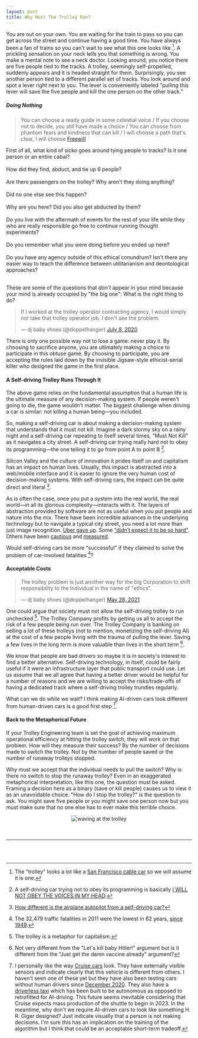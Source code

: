 ```yaml
---
layout: post
title: Why Must The Trolley Run?
---
```


You are out on your own. You are waiting for the train to pass so you can get across the street and continue having a good time. You have always been a fan of trains so you can't wait to see what this one looks like&nbsp;[^1]. A prickling sensation on your neck tells you that something is wrong. You make a mental note to see a neck doctor. Looking around, you notice there are five people tied to the tracks. A trolley, seemingly self-propelled, suddenly appears and it is headed straight for them. Surprisingly, you see another person tied to a different parallel set of tracks. You look around and spot a lever right next to you. The lever is conveniently labeled "pulling this lever will save the five people and kill the one person on the other track." 


##### Doing Nothing


> You can choose a ready guide in some celestial voice / If you choose not to decide, you still have made a choice / You can choose from phantom fears and kindness that can kill / I will choose a path that's clear, I will choose [Freewill](https://www.youtube.com/watch?v=qn6GreRpPpU)

First of all, what kind of sicko goes around tying people to tracks? Is it one person or an entire cabal? <br/><br/>
How did they find, abduct, and tie up 6 people? <br/><br/>
Are there passengers on the trolley? Why aren't they doing anything? <br/><br/>
Did no one else see this happen? <br/><br/>
Why are you here? Did you also get abducted by them? <br/><br/>
Do you live with the aftermath of events for the rest of your life while they who are really responsible go free to continue running thought experiments? <br/><br/>
Do you remember what you were doing before you ended up here? <br/><br/>
Do you have any agency outside of this ethical conundrum? Isn't there any easier way to teach the difference between utilitarianism and deontological approaches? <br/><br/>

These are some of the questions that _don't_ appear in your mind because your mind is already occupied by "the big one": What is the right thing to do? 

<blockquote class="twitter-tweet"><p lang="en" dir="ltr">If I worked at the trolley operator contracting agency, I would simply not take that trolley operator job. I don&#39;t see the problem.</p>&mdash; dj baby shoes (@doppelhanger) <a href="https://twitter.com/doppelhanger/status/1280757650645385216?ref_src=twsrc%5Etfw">July 8, 2020</a></blockquote>

There is only one possible way not to lose a game: never play it. By choosing to sacrifice anyone, you are ultimately making a choice to participate in this obtuse game. By choosing to participate, you are accepting the rules laid down by the invisible Jigsaw-style ethicist-serial killer who designed the game in the first place. 


#### A Self-driving Trolley Runs Through It


The above game relies on the fundamental assumption that a human life is the ultimate measure of any decision-making system. If people weren't going to die, the game wouldn't matter. The biggest challenge when driving a car is similar: not killing a human being&mdash;you included. 

So, making a self-driving car is about making a decision-making system that understands that it must not kill. Imagine a dark stormy sky on a rainy night and a self-driving car repeating to itself several times, "Must Not Kill" as it navigates a city street. A self-driving car trying really hard not to obey its programming&mdash;the one telling it to go from point A to point B&nbsp;[^2]. 

Silicon Valley and the culture of innovation it prides itself on and capitalism has an impact on human lives. Usually, this impact is abstracted into a web/mobile interface and it is easier to ignore the very human cost of decision-making systems. With self-driving cars, the impact can be quite direct and literal&nbsp;[^3].

As is often the case, once you put a system into the real world, the real world&mdash;in all its glorious complexity&mdash;interacts with it. The layers of abstraction provided by software are not as useful when you put people and nature into the mix. There have been incredible advances in the underlying technology but to navigate a typical city street, you need a lot more than just image recognition. [Uber gave up](https://www.cnn.com/2020/12/07/cars/uber-sells-self-driving/index.html). Some ["didn’t expect it to be so hard"](https://twitter.com/elonmusk/status/1411280212470366213). Others have been [cautious](https://www.verdict.co.uk/the-long-winding-road-to-self-driving-cars/) and [measured](https://www.reuters.com/business/autos-transportation/tesla-tells-regulator-that-full-self-driving-cars-may-not-be-achieved-by-year-2021-05-07/). 

Would self-driving cars be more "successful" if they claimed to solve the problem of car-involved fatalities&nbsp;[^4]?


#### Acceptable Costs 


<blockquote class="twitter-tweet"><p lang="en" dir="ltr">The trolley problem is just another way for the big Corporation to shift responsibility to the Individual in the name of &quot;ethics&quot;.</p>&mdash; dj baby shoes (@doppelhanger) <a href="https://twitter.com/doppelhanger/status/1398294128039927810?ref_src=twsrc%5Etfw">May 28, 2021</a></blockquote> <script async src="https://platform.twitter.com/widgets.js" charset="utf-8"></script>

One could argue that society must not allow the self-driving trolley to run unchecked&nbsp;[^5]. The Trolley Company profits by getting us all to accept the risk of a few people being run over. The Trolley Company is banking on selling a lot of these trolleys (not to mention, monetizing the self-driving AI) at the cost of a few people living with the trauma of pulling the lever. Saving a few lives in the long term is more valuable than lives in the short term&nbsp;[^6]. 

We know that people are bad drivers so maybe it is in society's interest to find a better alternative. Self-driving technology, in itself, could be fairly useful if it were an infrastructure layer that public transport could use. Let us assume that we all agree that having a better driver would be helpful for a number of reasons and we are willing to accept the risks/trade-offs of having a dedicated track where a self-driving trolley trundles regularly.

What can we do while we wait? I think making AI-driven cars look different from human-driven cars is a good first step&nbsp;[^7].


#### Back to the Metaphorical Future


If your Trolley Engineering team is set the goal of achieving maximum operational efficiency at hitting the trolley switch, they will work on that problem. How will they measure their success? By the number of decisions made to switch the trolley. Not by the number of people saved or the number of runaway trolleys stopped. 

Why must we accept that the individual needs to pull the switch? Why is there no switch to stop the runaway trolley? Even in an exaggerated metaphorical interpretation, like this one, the question must be asked. Framing a decision here as a binary (save or kill people) causes us to view it as an unavoidable choice. "How do I stop the trolley?" is the question to ask. You might save five people or you might save one person now but you must make sure that no one else has to ever make this terrible choice.

<div style="text-align:center"> <img src="https://user-images.githubusercontent.com/7941357/128569122-8f2ab756-34ba-4a61-8eef-bc71659b72f7.png" alt="waving at the trolley"></div>
<br/><br/>


---

<br/><br/>

[^1]: The "trolley" looks a lot like a [San Francisco cable car](https://en.wikipedia.org/wiki/San_Francisco_cable_car_system#Cars) so we will assume it is one.

[^2]: A self-driving car trying not to obey its programming is basically [I WILL NOT OBEY THE VOICES IN MY HEAD](http://bartsblackboard.com/i-will-not-obey-the-voices-in-my-head/season-11/625/).

[^3]: [How different is the airplane autopilot from a self-driving car?](https://www.aitrends.com/ai-insider/airplane-autopilot-systems-self-driving-car-ai/)

[^4]: The 32,479 traffic fatalities in 2011 were the lowest in 62 years, [since 1949](https://en.wikipedia.org/wiki/Motor_vehicle_fatality_rate_in_U.S._by_year#/media/File:US_traffic_deaths_per_VMT,_VMT,_per_capita,_and_total_annual_deaths.png).

[^5]: The trolley is a metaphor for capitalism.

[^6]: Not very different from the "Let's kill baby Hitler!" argument but is it different from the "Just get the damn vaccine already" argument?

[^7]: I personally like the way [Cruise cars](https://en.wikipedia.org/wiki/Cruise_(autonomous_vehicle)#/media/File:Cruise_Automation_Bolt_EV_third_generation_in_San_Francisco.jpg) look. They have externally visible sensors and indicate clearly that this vehicle is different from others. I haven't seen one of these yet but they have also been testing cars without human drivers since [December 2020](https://www.sfchronicle.com/business/article/Cruise-deploys-true-robot-cars-in-S-F-no-15788555.php). They also have a [driverless taxi](https://www.theverge.com/2020/1/21/21075977/cruise-driverless-car-gm-no-steering-wheel-pedals-ev-exclusive-first-look) which has been built to be autonomous as opposed to retrofitted for AI-driving. This future seems inevitable considering that Cruise expects mass production of the shuttle to begin in 2023. In the meantime, why don't we require AI-driven cars to look like something H. R. Giger designed? Just indicate visually that a person is not making decisions. I'm sure this has an implication on the training of the algorithm but I think that could be an acceptable short-term tradeoff.
